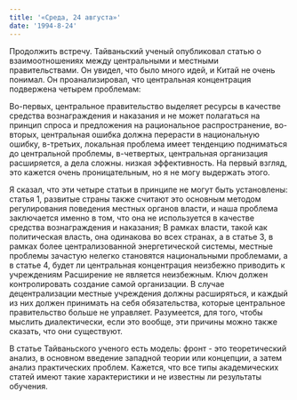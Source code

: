 ```yaml
---
title: '«Среда, 24 августа»'
date: '1994-8-24'
---
```


Продолжить встречу. Тайваньский ученый опубликовал статью о взаимоотношениях между центральными и местными правительствами. Он увидел, что было много идей, и Китай не очень понимал. Он проанализировал, что центральная концентрация подвержена четырем проблемам:

Во-первых, центральное правительство выделяет ресурсы в качестве средства вознаграждения и наказания и не может полагаться на принцип спроса и предложения на рациональное распространение, во-вторых, центральная ошибка должна перерасти в национальную ошибку, в-третьих, локальная проблема имеет тенденцию подниматься до центральной проблемы, в-четвертых, центральная организация расширяется, а дела сложны. низкая эффективность. На первый взгляд, это кажется очень проницательным, но я не могу выдержать этого.

Я сказал, что эти четыре статьи в принципе не могут быть установлены: статья 1, развитые страны также считают это основным методом регулирования поведения местных органов власти, и наша проблема заключается именно в том, что она не используется в качестве средства вознаграждения и наказания; В рамках власти, такой как политическая власть, она одинакова во всех странах, а в статье 3, в рамках более централизованной энергетической системы, местные проблемы зачастую нелегко становятся национальными проблемами, а в статье 4, будет ли центральная концентрация неизбежно приводить к учреждениям Расширение не является неизбежным. Ключ должен контролировать создание самой организации. В случае децентрализации местные учреждения должны расширяться, и каждый из них должен принимать на себя обязательства, которые центральное правительство больше не управляет. Разумеется, для того, чтобы мыслить диалектически, если это вообще, эти причины можно также сказать, что они существуют.

В статье Тайваньского ученого есть модель: фронт - это теоретический анализ, в основном введение западной теории или концепции, а затем анализ практических проблем. Кажется, что все типы академических статей имеют такие характеристики и не известны ли результаты обучения.

